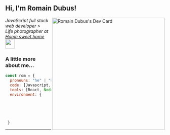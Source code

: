 <h2> Hi, I'm Romain Dubus! </h2>
<a href="https://app.daily.dev/cooltor"><img align="right" src="https://api.daily.dev/devcards/v2/9HVA4W3GW8yJtdeO07lMm.png?r=wlz&type=default" width="356" alt="Romain Dubus's Dev Card"/></a>
<p><em>JavaScript full stack web developer ></br>Life photographer at <a href="https://www.instagram.com/romdub86/" target="blank">Home sweet home</a><img src="https://media.giphy.com/media/VI8dCCQG296YR871uf/giphy.gif" width="30"> 
</em></p>


###  A little more about me...  

```javascript
const rom = {
  pronouns: "he" | "him",
  code: [Javascript, HTML, CSS],
  tools: [React, Node, MongoDB, MySQL],
  environment: {
                        speaking: ["French", "English"],
                        enjoy: ["portrait_photography"],
                        games: ["PS5", "Switch"]
        
                      },
 }
```



---


